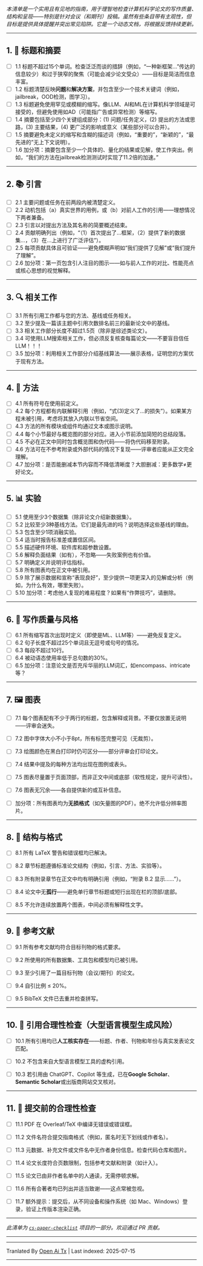 _本清单是一个实用且有见地的指南，用于理智地检查计算机科学论文的写作质量、结构和呈现——特别是针对会议（和期刊）投稿。虽然有些条目带有主观性，但目标是提供具体提醒并突出常见陷阱。它是一个动态文档，将根据反馈持续更新。_

---

## 1. 🎯 标题和摘要

- [ ] 1.1 标题不超过15个单词。检查泛泛而谈的措辞（例如，“一种新框架...”传达的信息较少）和过于狭窄的聚焦（可能会减少论文受众）——目标是简洁而信息丰富。
- [ ] 1.2 标题清楚反映**问题**和**解决方案**，并包含至少一个技术关键词（例如，jailbreak，OOD检测，图学习）。
- [ ] 1.3 标题避免使用罕见或模糊的缩写。像LLM、AI和ML在计算机科学领域是可接受的，但避免使用如AD（可能指广告或异常检测）等缩写。
- [ ] 1.4 摘要包括至少四个关键组成部分：(1) 问题/任务定义，(2) 提出的方法或思路，(3) 主要结果，(4) 更广泛的影响或意义（某些部分可以合并）。
- [ ] 1.5 摘要避免未定义的缩写和含糊的描述词（例如，“重要的”，“新颖的”，“最先进的”无上下文说明）。
- [ ] 1.6 加分项：摘要包含至少一个具体的、量化的结果或见解，使工作突出。例如，“我们的方法在jailbreak检测测试时实现了11.2倍的加速。”

---

## 2. 📚 引言

- [ ] 2.1 主要问题或任务在前两段内被清楚定义。
- [ ] 2.2 动机包括（a）真实世界的用例，或（b）对前人工作的引用——理想情况下两者兼备。
- [ ] 2.3 引言以对提出方法及其名称的简要概述结束。
- [ ] 2.4 贡献明确列出（例如，“（1）首次提出了...框架，（2）提供了新的数据集...，（3）在...上进行了广泛评估”）。
- [ ] 2.5 每项贡献具体且可验证——避免模糊声明如“我们提供了见解”或“我们提升了理解”。
- [ ] 2.6 加分项：第一页包含引人注目的图示——如与前人工作的对比、性能亮点或核心思想的视觉解释。

---

## 3. 🔍 相关工作

- [ ] 3.1 所有引用工作都与您的方法、基线或任务相关。
- [ ] 3.2 至少提及一篇该主题中引用次数排名前三的最新论文中的基线。
- [ ] 3.3 相关工作部分长度不超过1.5页（除非是综述类论文）。
- [ ] 3.4 可使用LLM搜索相关工作，但必须反复核查每篇论文——不要盲目信任LLM！！！
- [ ] 3.5 加分项：利用相关工作部分介绍基线算法——展示表格，证明您的方案优于现有方法。

---

## 4. 🧪 方法

- [ ] 4.1 所有符号在使用前定义。
- [ ] 4.2 每个方程都有内联解释引用（例如，“式(3)定义了...的损失”）。如果某方程未被引用，考虑将其放入内联以节省空间。
- [ ] 4.3 方法的所有模块或组件均通过文本或图示说明。
- [ ] 4.4 每个小节最好与概览图的部分对应。进入小节前添加简短的总结段落。
- [ ] 4.5 不必在正文中同时包含概览图和伪代码——将伪代码移至附录。
- [ ] 4.6 方法可在不参考附录或外部代码的情况下复现——评审者应能从正文完全理解。
- [ ] 4.7 加分项：是否能删减本节内容而不降低清晰度？大胆删减：更多数学≠更好论文。

---

## 5. 📊 实验

- [ ] 5.1 使用至少3个数据集（除非论文介绍新数据集）。
- [ ] 5.2 比较至少3种基线方法。它们是最先进的吗？说明选择这些基线的理由。
- [ ] 5.3 包含至少1项消融实验。
- [ ] 5.4 适当时报告标准差或置信区间。
- [ ] 5.5 描述硬件环境、软件库和超参数设置。
- [ ] 5.6 解释负面结果（如有），不忽略——失败案例也有价值。
- [ ] 5.7 明确定义并说明评估指标。
- [ ] 5.8 所有图表均在正文中被引用。
- [ ] 5.9 除了展示数据和宣称“表现良好”，至少提供一项更深入的见解或分析（例如，为什么有效，哪里失败）。
- [ ] 5.10 加分项：考虑他人复现的难易程度？如果有“作弊技巧”，请删除。

---

## 6. 🧾 写作质量与风格

- [ ] 6.1 所有缩写首次出现时定义（即使是ML、LLM等）——避免反复定义。
- [ ] 6.2 句子长度不超过25个单词且无逗号或句号的情况。
- [ ] 6.3 每段不超过10行。
- [ ] 6.4 被动语态使用率低于总句数的30%。
- [ ] 6.5 加分项：注意论文是否充斥华丽的LLM词汇，如encompass、intricate等？

---

## 7. 🖼️ 图表

- [ ] 7.1 每个图表配有不少于两行的标题，包含解释或背景。不要仅放置无说明——评审会迷失。
- [ ] 7.2 图中字体大小不小于8pt，所有标签完整可见（无裁剪）。
- [ ] 7.3 绘图颜色在黑白打印时仍可区分——部分评审会打印论文。
- [ ] 7.4 结果中提及的每种方法均出现在图例或表头。
- [ ] 7.5 图表尽量置于页面顶部，而非正文中间或底部（软性规定，提升可读性）。
- [ ] 7.6 图表无冗余——各自提供新的或互补信息。
- [ ] 加分项：所有图表均为**无损格式**（如矢量图的PDF）。绝不允许低分辨率图片。


















---

## 8. 🧱 结构与格式

- [ ] 8.1 所有 LaTeX 警告和错误框均已解决。
- [ ] 8.2 章节标题遵循标准论文结构（例如，引言、方法、实验等）。
- [ ] 8.3 所有附录章节在正文中均有明确引用（例如，“附录 B.2 显示……”）。
- [ ] 8.4 论文中无**孤行**——避免单行章节标题或短行出现在栏的顶部/底部。
- [ ] 8.5 不允许连续放置两个图表，中间必须有解释性文字。




---

## 9. 📎 参考文献

- [ ] 9.1 所有参考文献均符合目标刊物的格式要求。
- [ ] 9.2 所使用的所有数据集、工具包和模型均已被引用。
- [ ] 9.3 至少引用了一篇目标刊物（会议/期刊）的论文。
- [ ] 9.4 自引比例 ≤ 20%。
- [ ] 9.5 BibTeX 文件已去重并检查拼写。




---

## 10. 🛑 引用合理性检查（大型语言模型生成风险）

- [ ] 10.1 所有引用均已**人工核实存在**——标题、作者、刊物和年份与真实发表论文匹配。
- [ ] 10.2 不包含来自大型语言模型工具的虚构引用。
- [ ] 10.3 若引用由 ChatGPT、Copilot 等生成，已在**Google Scholar**、**Semantic Scholar**或出版商网站交叉核对。




---

## 11. 🧠 提交前的合理性检查

- [ ] 11.1 PDF 在 Overleaf/TeX 中编译无错误或错误框。
- [ ] 11.2 文件名符合提交指南格式（例如，匿名时无下划线或作者名）。
- [ ] 11.3 元数据、补充文件或文件名中无作者身份信息。检查代码仓库和图片。
- [ ] 11.4 论文长度符合页数限制，包括参考文献和附录（如计入）。
- [ ] 11.5 论文已由非作者名单中的人通读，无需停顿求解。
- [ ] 11.6 所有合著者均已列出并适当致谢——这点常被忽视。
- [ ] 11.7 额外提示：提交后，从不同设备和操作系统（如 Mac、Windows）登录，验证上传版本渲染正确。


---

_此清单为 [`cs-paper-checklist`](https://github.com/yzhao062/cs-paper-checklist) 项目的一部分。欢迎通过 PR 贡献。_

---






---

Tranlated By [Open Ai Tx](https://github.com/OpenAiTx/OpenAiTx) | Last indexed: 2025-07-15

---